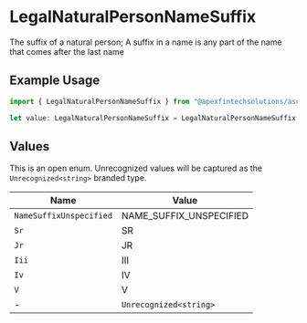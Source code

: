 # LegalNaturalPersonNameSuffix

The suffix of a natural person; A suffix in a name is any part of the name that comes after the last name

## Example Usage

```typescript
import { LegalNaturalPersonNameSuffix } from "@apexfintechsolutions/ascend-sdk/models/components";

let value: LegalNaturalPersonNameSuffix = LegalNaturalPersonNameSuffix.Jr;
```

## Values

This is an open enum. Unrecognized values will be captured as the `Unrecognized<string>` branded type.

| Name                    | Value                   |
| ----------------------- | ----------------------- |
| `NameSuffixUnspecified` | NAME_SUFFIX_UNSPECIFIED |
| `Sr`                    | SR                      |
| `Jr`                    | JR                      |
| `Iii`                   | III                     |
| `Iv`                    | IV                      |
| `V`                     | V                       |
| -                       | `Unrecognized<string>`  |